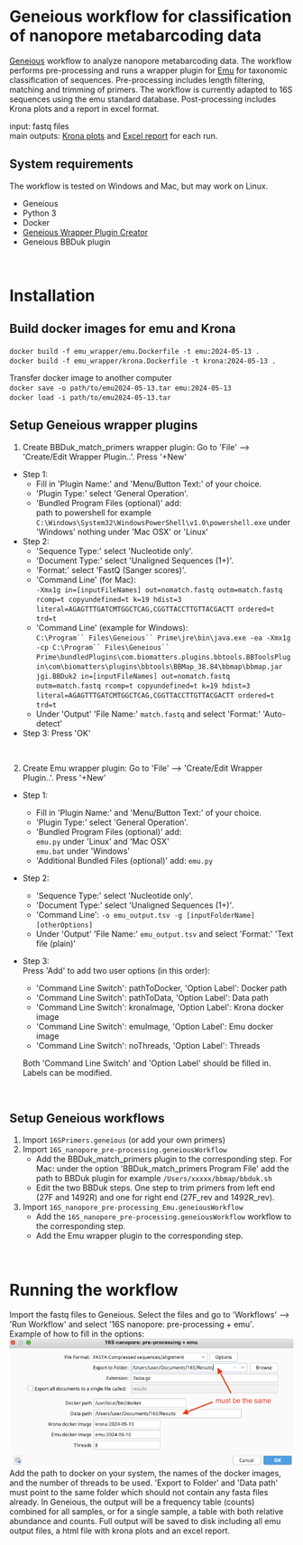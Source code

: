 # Geneious workflow for classification of nanopore metabarcoding data

[Geneious](https://www.geneious.com) workflow to analyze nanopore metabarcoding data. The workflow performs pre-processing and runs a wrapper plugin for [Emu](https://github.com/treangenlab/emu) for taxonomic classification of sequences. Pre-processing includes length filtering, matching and trimming of primers. The workflow is currently adapted to 16S sequences using the emu standard database. Post-processing includes Krona plots and a report in excel format.

input: fastq files   
main outputs: [Krona plots](https://github.com/clinical-genomics-uppsala/Geneious_metabarcoding/tree/main/data/krona.html) and [Excel report](https://github.com/clinical-genomics-uppsala/Geneious_metabarcoding/tree/main/data/emu.xlsx) for each run.

## System requirements
The workflow is tested on Windows and Mac, but may work on Linux.
- Geneious
- Python 3
- Docker
- [Geneious Wrapper Plugin Creator](https://www.geneious.com/api-developers/)
- Geneious BBDuk plugin

&nbsp;
&nbsp;

# Installation

## Build docker images for emu and Krona  
`docker build -f emu_wrapper/emu.Dockerfile -t emu:2024-05-13 .`  
`docker build -f emu_wrapper/krona.Dockerfile -t krona:2024-05-13 .`

Transfer docker image to another computer  
`docker save -o path/to/emu2024-05-13.tar emu:2024-05-13`  
`docker load -i path/to/emu2024-05-13.tar`  


## Setup Geneious wrapper plugins

1. Create BBDuk_match_primers wrapper plugin: Go to 'File' --> 'Create/Edit Wrapper Plugin..'. Press '+New'
- Step 1: 
	- Fill in 'Plugin Name:' and 'Menu/Button Text:' of your choice. 
	- 'Plugin Type:' select 'General Operation'.
	- 'Bundled Program Files (optional)' add:  
		path to powershell for example `C:\Windows\System32\WindowsPowerShell\v1.0\powershell.exe` under 'Windows'
		nothing under 'Mac OSX' or 'Linux'   
- Step 2: 
	- 'Sequence Type:' select 'Nucleotide only'.
	- 'Document Type:' select 'Unaligned Sequences (1+)'.
	- 'Format:' select 'FastQ (Sanger scores)'.
	- 'Command Line' (for Mac):  
		`-Xmx1g in=[inputFileNames] out=nomatch.fastq outm=match.fastq rcomp=t copyundefined=t k=19 hdist=3 literal=AGAGTTTGATCMTGGCTCAG,CGGTTACCTTGTTACGACTT ordered=t trd=t` 
	- 'Command Line' (example for Windows):  
	`C:\Program`` Files\Geneious`` Prime\jre\bin\java.exe -ea -Xmx1g -cp C:\Program`` Files\Geneious`` Prime\bundledPlugins\com.biomatters.plugins.bbtools.BBToolsPlugin\com\biomatters\plugins\bbtools\BBMap_38.84\bbmap\bbmap.jar jgi.BBDuk2 in=[inputFileNames] out=nomatch.fastq outm=match.fastq rcomp=t copyundefined=t k=19 hdist=3 literal=AGAGTTTGATCMTGGCTCAG,CGGTTACCTTGTTACGACTT ordered=t trd=t`
	- Under 'Output' 'File Name:' `match.fastq` and select 'Format:' 'Auto-detect' 
- Step 3:
	Press 'OK'

&nbsp;

2. Create Emu wrapper plugin: Go to 'File' --> 'Create/Edit Wrapper Plugin..'. Press '+New'
- Step 1: 
	- Fill in 'Plugin Name:' and 'Menu/Button Text:' of your choice. 
	- 'Plugin Type:' select 'General Operation'. 
	- 'Bundled Program Files (optional)' add:  
		`emu.py` under 'Linux' and 'Mac OSX'  
		`emu.bat` under 'Windows'  
	- 'Additional Bundled Files (optional)' add: `emu.py`
- Step 2: 
	- 'Sequence Type:' select 'Nucleotide only'.
	- 'Document Type:' select 'Unaligned Sequences (1+)'.
	- 'Command Line':
		`-o emu_output.tsv -g [inputFolderName] [otherOptions]`
	- Under 'Output' 'File Name:' `emu_output.tsv` and select 'Format:' 'Text file (plain)'
- Step 3:  
	Press 'Add' to add two user options (in this order):   
	- 'Command Line Switch': pathToDocker, 'Option Label': Docker path  
	- 'Command Line Switch': pathToData, 'Option Label': Data path  
	- 'Command Line Switch': kronaImage, 'Option Label': Krona docker image 
	- 'Command Line Switch': emuImage, 'Option Label': Emu docker image  
	- 'Command Line Switch': noThreads, 'Option Label': Threads
	
	Both 'Command Line Switch' and 'Option Label' should be filled in. Labels can be modified.

&nbsp;

## Setup Geneious workflows
1. Import `16SPrimers.geneious` (or add your own primers)
2. Import `16S_nanopore_pre-processing.geneiousWorkflow`
	- Add the BBDuk_match_primers plugin to the corresponding step. For Mac: under the option 'BBDuk_match_primers Program File' add the path to BBDuk plugin for example `/Users/xxxxx/bbmap/bbduk.sh`
	- Edit the two BBDuk steps. One step to trim primers from left end (27F and 1492R) and one for right end (27F_rev and 1492R_rev).
3. Import `16S_nanopore_pre-processing_Emu.geneiousWorkflow`
	- Add the `16S_nanopore_pre-processing.geneiousWorkflow` workflow to the corresponding step.
	- Add the Emu wrapper plugin to the corresponding step.

&nbsp;
&nbsp;

# Running the workflow

Import the fastq files to Geneious. Select the files and go to 'Workflows' --> 'Run Workflow' and select '16S nanopore: pre-processing + emu'.  
Example of how to fill in the options:  
![Options when starting the workflow](images/startWorkflow.png?raw=true)  
Add the path to docker on your system, the names of the docker images, and the number of threads to be used. 'Export to Folder' and 'Data path' must point to the same folder which should not contain any fasta files already. In Geneious, the output will be a frequency table (counts) combined for all samples, or for a single sample, a table with both relative abundance and counts. Full output will be saved to disk including all emu output files, a html file with krona plots and an excel report.